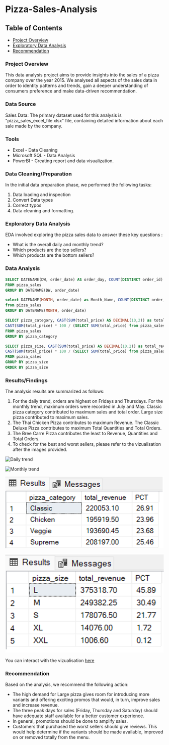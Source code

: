 # Pizza-Sales-Analysis

## Table of Contents

- [Project Overview](#project-overview)
- [Exploratory Data Analysis](#exploratory-data-analysis)
- [Recommendation](#recommendation)

### Project Overview

This data analysis project aims to provide insights into the sales of a pizza company over the year 2015. We analysed all aspects of the sales data in order to identity patterns and trends, gain a deeper understanding of consumers preference and make data-driven recommendation.

### Data Source

Sales Data: The primary dataset used for this analysis is "pizza_sales_excel_file.xlsx" file, containing detailed information about each sale made by the company.

### Tools

- Excel - Data Cleaning
- Microsoft SQL - Data Analysis
- PowerBI - Creating report and data visualization.

### Data Cleaning/Preparation

In the initial data preparation phase, we performed the following tasks:
1. Data loading and inspection
2. Convert Data types
3. Correct typos
4. Data cleaning and formatting.

### Exploratory Data Analysis

EDA involved exploring the pizza sales data to answer these key questions :

- What is the overall daily and monthly trend?
- Which products are the top sellers?
- Which products are the bottom sellers?

### Data Analysis

```sql
SELECT DATENAME(DW, order_date) AS order_day, COUNT(DISTINCT order_id) AS total_orders 
FROM pizza_sales
GROUP BY DATENAME(DW, order_date)
```

```sql
select DATENAME(MONTH, order_date) as Month_Name, COUNT(DISTINCT order_id) as Total_Orders
from pizza_sales
GROUP BY DATENAME(MONTH, order_date)
```

```sql
SELECT pizza_category, CAST(SUM(total_price) AS DECIMAL(10,2)) as total_revenue,
CAST(SUM(total_price) * 100 / (SELECT SUM(total_price) from pizza_sales) AS DECIMAL(10,2)) AS PCT
FROM pizza_sales
GROUP BY pizza_category
```

```sql
SELECT pizza_size, CAST(SUM(total_price) AS DECIMAL(10,2)) as total_revenue,
CAST(SUM(total_price) * 100 / (SELECT SUM(total_price) from pizza_sales) AS DECIMAL(10,2)) AS PCT
FROM pizza_sales
GROUP BY pizza_size
ORDER BY pizza_size
```



### Results/Findings

The analysis results are summarized as follows:
1. For the daily trend, orders are highest on Fridays and Thursdays. For the monthly trend, maximum orders were recorded in July and May. Classic pizza category contributed to maximum sales and total order. Large size pizza contributed to maximum sales.
2. The Thai Chicken Pizza contributes to maximum Revenue. The Classic Deluxe Pizza contributes to maximum Total Quantities and Total Orders.
3. The Bree Carre Pizza contributes the least to Revenue, Quantities and Total Orders.
4. To check for the best and worst sellers, please refer to the vizualisation after the images provided.

![Daily trend](https://github.com/DamiAfo/Pizza-Sales-Analysis/assets/80990125/b917359c-7184-42d8-85da-10f358cbec37)


![Monthly trend](https://github.com/DamiAfo/Pizza-Sales-Analysis/assets/80990125/854d8fd8-9386-4e52-8fdb-303f41ef5ad7)


![Sales By Pizza Category](https://github.com/DamiAfo/Pizza-Sales-Analysis/blob/main/%25Sales%20by%20Pizza%20Category.png)


![Sales By Pizza Size](https://github.com/DamiAfo/Pizza-Sales-Analysis/blob/main/%25Sales%20by%20Pizza%20Size.png)

You can interact with the vizualisation [here](https://app.powerbi.com/groups/me/reports/21733948-814c-4860-9288-c94430449572?experience=power-bi)



### Recommendation

Based on the analysis, we recommend the following action:

- The high demand for Large pizza gives room for introducing more variants and offering exciting promos that would, in turn, improve sales and increase revenue.
- The three peak days for sales (Friday, Thursday and Saturday) should have adequate staff available for a better customer experience.
- In general, promotions should be done to amplify sales.
- Customers that purchased the worst sellers should give reviews. This would help determine if the variants should be made available, improved on or removed totally from the menu.





